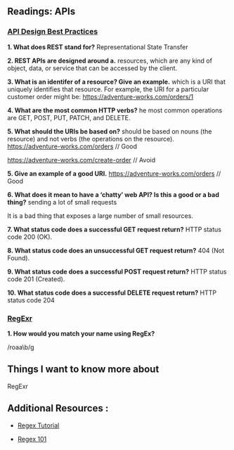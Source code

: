 ## Readings: APIs

### **[API Design Best Practices](https://docs.microsoft.com/en-us/azure/architecture/best-practices/api-design)**

**1. What does REST stand for?**
Representational State Transfer

**2. REST APIs are designed around a.**
resources, which are any kind of object, data, or service that can be accessed by the client.

**3. What is an identifer of a resource? Give an example.**
which is a URI that uniquely identifies that resource. For example, the URI for a particular customer order might be:  https://adventure-works.com/orders/1

**4. What are the most common HTTP verbs?**
he most common operations are GET, POST, PUT, PATCH, and DELETE.

**5. What should the URIs be based on?**
should be based on nouns (the resource) and not verbs (the operations on the resource).
https://adventure-works.com/orders // Good

https://adventure-works.com/create-order // Avoid

**5. Give an example of a good URI.**
https://adventure-works.com/orders // Good

**6. What does it mean to have a ‘chatty’ web API? Is this a good or a bad thing?**
sending a lot of small requests

It is a bad thing that exposes a large number of small resources.

**7. What status code does a successful GET request return?**
HTTP status code 200 (OK).

**8. What status code does an unsuccessful GET request return?**
404 (Not Found).

**9. What status code does a successful POST request return?**
HTTP status code 201 (Created).

**10. What status code does a successful DELETE request return?**
HTTP status code 204

### **[RegExr ](https://regexr.com/)**

**1. How would you match your name using RegEx?**

/roaa\b/g

 ## Things I want to know more about
 
RegExr 

## Additional Resources :

* [Regex Tutorial](https://medium.com/factory-mind/regex-tutorial-a-simple-cheatsheet-by-examples-649dc1c3f285)

* [Regex 101](https://regex101.com/)
